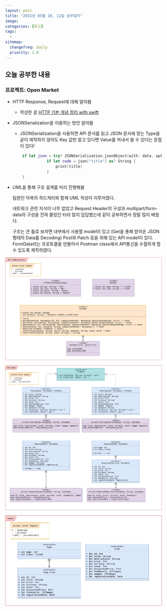 ```yaml
---
layout: post
title: "2021년 05월 10, 11일 공부일지"
image:
categories: [회고]
tags: 
  - 
sitemap:
  changefreq: daily
  priority: 1.0
---
```


## 오늘 공부한 내용

### 프로젝트: Open Market

- HTTP Response, Request에 대해 알아봄

  - 작성한 글 [HTTP 기본 개념 정리 with swift](https://neph3779.github.io/%EB%84%A4%ED%8A%B8%EC%9B%8C%ED%81%AC/HTTPBasicWithSwift/)

- JSONSerialization을 이용하는 방안 알아봄

  - JSONSerialization을 사용하면 API 문서를 읽고 JSON 문서에 맞는 Type을 굳이 제작하지 않아도 Key 값만 알고 있다면 Value를 꺼내서 쓸 수 있다는 장점이 있다!

    ```swift
     if let json = try? JSONSerialization.jsonObject(with: data, options: []) as? [String : Any] {
                if let code = json["title"] as? String {
                    print(title)
                }
     }
    ```

- UML을 통해 구조 설계를 미리 진행해봄

  팀원인 덕복의 하드캐리와 함께 UML 작성이 이루어졌다.

  네트워크 관련 지식이 너무 없었고 Request Header의 구성과 multipart/form-data의 구성을 전혀 몰랐던 터라 많이 답답했는데 같이 공부하면서 정말 많이 배웠다. 

  구조는 큰 틀로 보자면 내부에서 사용할 model이 있고 (Get을 통해 받아온 JSON 형태의 Data를 Decoding) Post와 Patch 등을 위해 있는 API model이 있다. FormData라는 프로토콜을 만들어서 Postman class에서 API통신을 수월하게 할 수 있도록 제작하였다. 

  

![OpenMarket-API](https://raw.githubusercontent.com/Neph3779/Blog-Image/forUpload/img/20210512013152.png)

![OpenMarket-API model](https://raw.githubusercontent.com/Neph3779/Blog-Image/forUpload/img/20210512013157.png)

![OpenMarket-model](https://raw.githubusercontent.com/Neph3779/Blog-Image/forUpload/img/20210512013205.png)